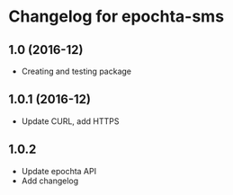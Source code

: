 # Changelog for epochta-sms

## 1.0 (2016-12)

- Creating and testing package

## 1.0.1 (2016-12)

- Update CURL, add HTTPS

## 1.0.2

- Update epochta API
- Add changelog